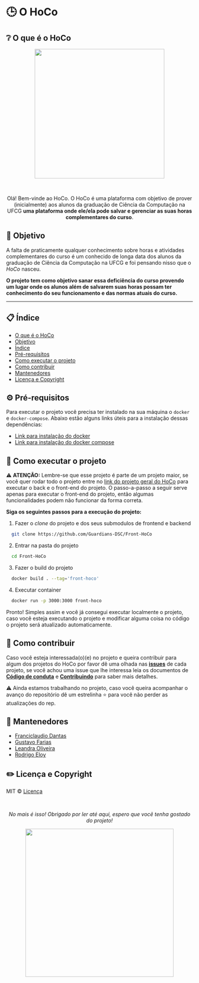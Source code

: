 # :clock3: O HoCo

## :grey_question: O que é o HoCo

<p align=center>
  <img width=350 src='https://user-images.githubusercontent.com/42751604/130678288-4c854469-6d06-4c23-ba23-c89b1fa7cde0.png'/>
</p>
<br/>

<div align='center'>
  <p>
  Olá! Bem-vinde ao HoCo. O HoCo é uma plataforma com objetivo de prover (inicialmente) aos alunos da graduação de Ciência da Computação na UFCG <b> uma plataforma onde ele/ela pode salvar e gerenciar as suas horas complementares do curso</b>.
  </p>
</div>

## :dart: Objetivo

A falta de praticamente qualquer conhecimento sobre horas e atividades complementares do curso é um conhecido de longa data dos alunos da graduação de Ciência da Computação na UFCG e foi pensando nisso que o _HoCo_ nasceu.

**O projeto tem como objetivo sanar essa deficiência do curso provendo um lugar onde os alunos além de salvarem suas horas possam ter conhecimento do seu funcionamento e das normas atuais do curso.**

---

## :clipboard: Índice

- [O que é o HoCo](#grey_question-o-que-é-o-hoco)
- [Objetivo](#dart-objetivo)
- [Índice](#clipboard-índice)
- [Pré-requisitos](#gear-pré-requisitos)
- [Como executar o projeto](#running-como-executar-o-projeto)
- [Como contribuir](#handshake-como-contribuir)
- [Mantenedores](#pushpin-mantenedores)
- [Licença e Copyright](#pencil2-licença-e-copyright)

## :gear: Pré-requisitos

Para executar o projeto você precisa ter instalado na sua máquina o `docker` e `docker-compose`. Abaixo estão alguns links úteis para a instalação dessas dependências:

- [Link para instalação do docker](https://www.hostinger.com.br/tutoriais/install-docker-ubuntu)
- [Link para instalação do docker compose](https://docs.docker.com/compose/install/)

## :running: Como executar o projeto

⚠️ **ATENÇÃO:** Lembre-se que esse projeto é parte de um projeto maior, se você quer rodar todo o projeto entre no [link do projeto geral do HoCo](https://github.com/Guardians-DSC/HoCo) para executar o back e o front-end do projeto. O passo-a-passo a seguir serve apenas para executar o front-end do projeto, então algumas funcionalidades podem não funcionar da forma correta.

**Siga os seguintes passos para a execução do projeto:**

1. Fazer o _clone_ do projeto e dos seus submodulos de frontend e backend

```bash
  git clone https://github.com/Guardians-DSC/Front-HoCo
```

2. Entrar na pasta do projeto

```bash
  cd Front-HoCo
```

3. Fazer o build do projeto

```bash
  docker build . --tag='front-hoco'
```

4. Executar container

```bash
  docker run -p 3000:3000 front-hoco
```

Pronto! Simples assim e você já consegui executar localmente o projeto, caso você esteja executando o projeto e modificar alguma coisa no código o projeto será atualizado automaticamente.

## :handshake: Como contribuir

Caso você esteja interessada(o)(e) no projeto e queira contribuir para algum dos projetos do HoCo por favor dê uma olhada nas [**issues**](https://github.com/Guardians-DSC/Front-HoCo/issues) de cada projeto, se você achou uma issue que lhe interessa leia os documentos de **[Código de conduta](https://github.com/Guardians-DSC/Front-HoCo/blob/main/CODE_OF_CONDUCT.md)** e **[Contribuindo](https://github.com/Guardians-DSC/Front-HoCo/blob/main/CONTRIBUTING.md)** para saber mais detalhes.

⚠️ Ainda estamos trabalhando no projeto, caso você queira acompanhar o avanço do repositório dê um estrelinha ⭐ para você não perder as atualizações do rep.

## :pushpin: Mantenedores

- [Franciclaudio Dantas](https://github.com/claudiodantas)
- [Gustavo Farias](https://github.com/GusttaFS)
- [Leandra Oliveira](https://github.com/LeandraOS)
- [Rodrigo Eloy](https://github.com/RodrigoEC)

## :pencil2: Licença e Copyright

MIT © [Licença](https://github.com/Guardians-DSC/Front-HoCo/blob/main/LICENSE)

<br/>
<div align=center>
  <p><i>No mais é isso! Obrigado por ler até aqui, espero que vocẽ tenha gostado do projeto!</i></p>
  <img width=400 src='https://user-images.githubusercontent.com/42751604/125959482-99171781-d212-4bc2-af3c-1d0adcf813dd.gif'/>
</div>
